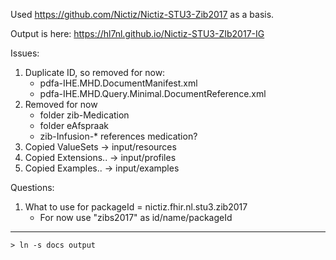 Used https://github.com/Nictiz/Nictiz-STU3-Zib2017 as a basis.

Output is here: https://hl7nl.github.io/Nictiz-STU3-ZIb2017-IG

Issues:
1. Duplicate ID, so removed for now:
    - pdfa-IHE.MHD.DocumentManifest.xml
    - pdfa-IHE.MHD.Query.Minimal.DocumentReference.xml
1. Removed for now
    - folder zib-Medication
    - folder eAfspraak
    - zib-Infusion-* references medication?
1. Copied ValueSets -> input/resources
1. Copied Extensions.. -> input/profiles
1. Copied Examples.. -> input/examples

Questions:
1. What to use for packageId = nictiz.fhir.nl.stu3.zib2017
    - For now use "zibs2017" as id/name/packageId

---
```
> ln -s docs output
```